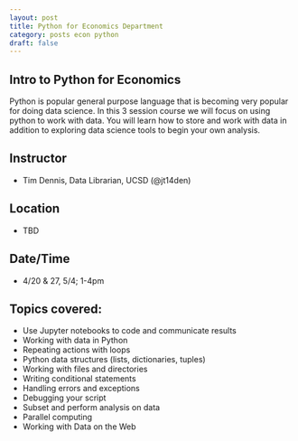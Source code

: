 ```yaml
---
layout: post
title: Python for Economics Department
category: posts econ python
draft: false
---
```


## Intro to Python for Economics

Python is popular general purpose language that is becoming very popular for doing data science. In this 3 session course we will focus on using python to work with data. You will learn how to store and work with data in addition to exploring data science tools to begin your own analysis.  

## Instructor

* Tim Dennis, Data Librarian, UCSD (@jt14den)

## Location 

* TBD

## Date/Time

* 4/20 & 27, 5/4; 1-4pm

## Topics covered:

* Use Jupyter notebooks to code and communicate results
* Working with data in Python
* Repeating actions with loops
* Python data structures (lists, dictionaries, tuples)
* Working with files and directories
* Writing conditional statements
* Handling errors and exceptions
* Debugging your script
* Subset and perform analysis on data
* Parallel computing
* Working with Data on the Web
